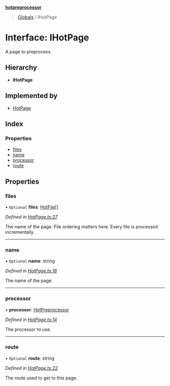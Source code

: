 **[hotpreprocessor](../README.md)**

> [Globals](../globals.md) / IHotPage

# Interface: IHotPage

A page to preprocess.

## Hierarchy

* **IHotPage**

## Implemented by

* [HotPage](../classes/hotpage.md)

## Index

### Properties

* [files](ihotpage.md#files)
* [name](ihotpage.md#name)
* [processor](ihotpage.md#processor)
* [route](ihotpage.md#route)

## Properties

### files

• `Optional` **files**: [HotFile](../classes/hotfile.md)[]

*Defined in [HotPage.ts:27](https://github.com/OurFreeLight/HotPreprocessor/blob/4cb6771/src/HotPage.ts#L27)*

The name of the page. File ordering matters here.
Every file is processed incrementally.

___

### name

• `Optional` **name**: string

*Defined in [HotPage.ts:18](https://github.com/OurFreeLight/HotPreprocessor/blob/4cb6771/src/HotPage.ts#L18)*

The name of the page.

___

### processor

•  **processor**: [HotPreprocessor](../classes/hotpreprocessor.md)

*Defined in [HotPage.ts:14](https://github.com/OurFreeLight/HotPreprocessor/blob/4cb6771/src/HotPage.ts#L14)*

The processor to use.

___

### route

• `Optional` **route**: string

*Defined in [HotPage.ts:22](https://github.com/OurFreeLight/HotPreprocessor/blob/4cb6771/src/HotPage.ts#L22)*

The route used to get to this page.
